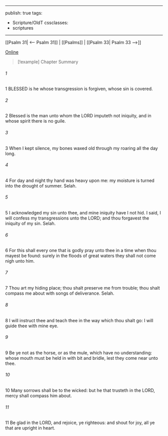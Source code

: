 

---
publish: true
tags:
  - Scripture/OldT
cssclasses:
  - scriptures
---
[[Psalm 31| <-- Psalm 31]] | [[Psalms]] | [[Psalm 33| Psalm 33 -->]]

[Online](https://churchofjesuschrist.org/study/scriptures/ot/ps/32?lang=eng)

>[!example] Chapter Summary
>
###### 1
1 BLESSED is he whose transgression is forgiven, whose sin is covered.
###### 2
2 Blessed is the man unto whom the LORD imputeth not iniquity, and in whose spirit there is no guile.
###### 3
3 When I kept silence, my bones waxed old through my roaring all the day long.
###### 4
4 For day and night thy hand was heavy upon me: my moisture is turned into the drought of summer.  Selah.
###### 5
5 I acknowledged my sin unto thee, and mine iniquity have I not hid.  I said, I will confess my transgressions unto the LORD; and thou forgavest the iniquity of my sin.  Selah.
###### 6
6 For this shall every one that is godly pray unto thee in a time when thou mayest be found: surely in the floods of great waters they shall not come nigh unto him.
###### 7
7 Thou art my hiding place; thou shalt preserve me from trouble; thou shalt compass me about with songs of deliverance.  Selah.
###### 8
8 I will instruct thee and teach thee in the way which thou shalt go: I will guide thee with mine eye.
###### 9
9 Be ye not as the horse, or as the mule, which have no understanding: whose mouth must be held in with bit and bridle, lest they come near unto thee.
###### 10
10 Many sorrows shall be to the wicked: but he that trusteth in the LORD, mercy shall compass him about.
###### 11
11 Be glad in the LORD, and rejoice, ye righteous: and shout for joy, all ye that are upright in heart.



